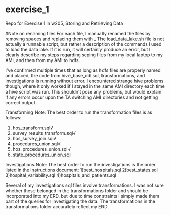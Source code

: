 # exercise_1
Repo for Exercise 1 in w205, Storing and Retrieving Data

#Note on renaming files
For each file, I manually renamed the files by removing spaces and replacing them with _
The load_data_lake.sh file is not actually a runnable script, but rather a description of the commands I used to load the data lake. If it is run, it will certainly produce an error, but I clearly describe my steps regarding scping files from my local laptop to my AMI, and then from my AMI to hdfs. 

I've confirmed multiple times that as long as hdfs files are properly named and placed, the code from hive_base_ddl.sql, transformations, and investigations is running without error. I encountered strange hive problems though, where it only worked if I stayed in the same AMI directory each time a hive script was run. This shouldn't pose any problems, but would explain if any errors occur upon the TA switching AMI directories and not getting correct output. 

Transforming Note:
The best order to run the transformation files is as follows:
1) hos_transform.sql√
2) survey_results_transform.sql√
3) hos_survey_join.sql√
4) procedures_union.sql√
5) hos_procedures_union.sql√
6) state_procedures_union.sql 

Investigations Note:
The best order to run the investigations is the order listed in the instructions document:
1)best_hospitals.sql
2)best_states.sql
3)hospital_variability.sql
4)hospitals_and_patients.sql

Several of my investigations sql files involve transformations. I was not sure whether these belonged in the transformations folder and should be incorporated into my ERD, but due to time constraints I simply made them part of the queries for investigating the data. The transformations in the transformations folder accurately reflect my ERD. 
